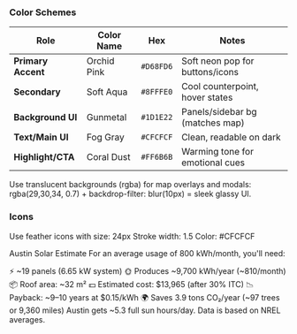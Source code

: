 ### Color Schemes
| Role               | Color Name  | Hex       | Notes                           |
| ------------------ | ----------- | --------- | ------------------------------- |
| **Primary Accent** | Orchid Pink | `#D68FD6` | Soft neon pop for buttons/icons |
| **Secondary**      | Soft Aqua   | `#8FFFE0` | Cool counterpoint, hover states |
| **Background UI**  | Gunmetal    | `#1D1E22` | Panels/sidebar bg (matches map) |
| **Text/Main UI**   | Fog Gray    | `#CFCFCF` | Clean, readable on dark         |
| **Highlight/CTA**  | Coral Dust  | `#FF6B6B` | Warming tone for emotional cues |


Use translucent backgrounds (rgba) for map overlays and modals:
rgba(29,30,34, 0.7) + backdrop-filter: blur(10px) = sleek glassy UI.


### Icons
Use feather icons
with size: 24px 
     Stroke width: 1.5
     Color: #CFCFCF

Austin Solar Estimate
For an average usage of 800 kWh/month, you'll need:

⚡ ~19 panels (6.65 kW system)
🌞 Produces ~9,700 kWh/year (~810/month)
📦 Roof area: ~32 m²
💵 Estimated cost: $13,965 (after 30% ITC)
📉 Payback: ~9–10 years at $0.15/kWh
🌍 Saves 3.9 tons CO₂/year (~97 trees or 9,360 miles)
Austin gets ~5.3 full sun hours/day. Data is based on NREL averages.
